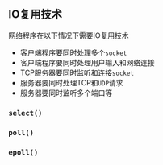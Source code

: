 ## IO复用技术

网络程序在以下情况下需要IO复用技术

- 客户端程序要同时处理多个`socket`
- 客户端程序要同时处理用户输入和网络连接
- TCP服务器要同时监听和连接`socket`
- 服务器要同时处理TCP和`UDP`请求
- 服务器要同时监听多个端口等

### `select()`

### `poll()`

### `epoll()`



